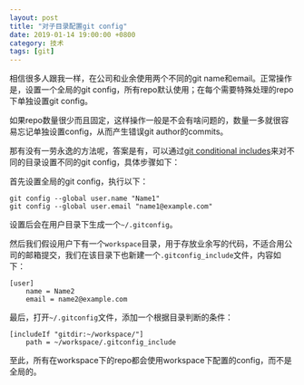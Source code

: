 ```yaml
---
layout: post
title: "对子目录配置git config"
date: 2019-01-14 19:00:00 +0800
category: 技术
tags: [git]
---
```


相信很多人跟我一样，在公司和业余使用两个不同的git name和email。正常操作是，设置一个全局的git config，所有repo默认使用；在每个需要特殊处理的repo下单独设置git config。

如果repo数量很少而且固定，这样操作一般是不会有啥问题的，数量一多就很容易忘记单独设置config，从而产生错误git author的commits。

那有没有一劳永逸的方法呢，答案是有，可以通过[git conditional includes](https://git-scm.com/docs/git-config#_conditional_includes)来对不同的目录设置不同的git config，具体步骤如下：

首先设置全局的git config，执行以下：

```shell
git config --global user.name "Name1"
git config --global user.email "name1@example.com"
```
设置后会在用户目录下生成一个`~/.gitconfig`。

然后我们假设用户下有一个`workspace`目录，用于存放业余写的代码，不适合用公司的邮箱提交，我们在该目录下也新建一个`.gitconfig_include`文件，内容如下：

```shell
[user]
	name = Name2
	email = name2@example.com
```

最后，打开`~/.gitconfig`文件，添加一个根据目录判断的条件：

```shell
[includeIf "gitdir:~/workspace/"]
    path = ~/workspace/.gitconfig_include
```

至此，所有在workspace下的repo都会使用workspace下配置的config，而不是全局的。